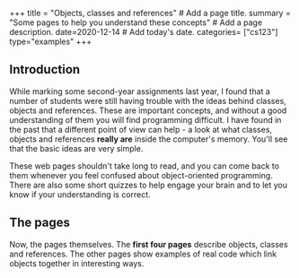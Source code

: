 +++
title = "Objects, classes and references"  # Add a page title.
summary = "Some pages to help you understand these concepts"  # Add a page description.
date=2020-12-14  # Add today's date.
categories= ["cs123"]
type="examples"
+++

## Introduction

While marking some second-year assignments last year, I found that a number of
students were still having trouble with the ideas behind classes, objects and
references. These are important concepts, and without a good understanding of
them you will find programming difficult. I have found in the past that a
different point of view can help - a look at what classes, objects and
references **really are** inside the computer's memory. You'll see that the
basic ideas are very simple.

These web pages shouldn't take long to read, and you can come back to them
whenever you feel confused about object-oriented programming. There are
also some short quizzes to help engage your brain and to let you know if your
understanding is correct.

## The pages
Now, the pages themselves. The **first four pages** describe objects, classes and
references. The other pages show examples of real
code which link objects together in interesting ways.

